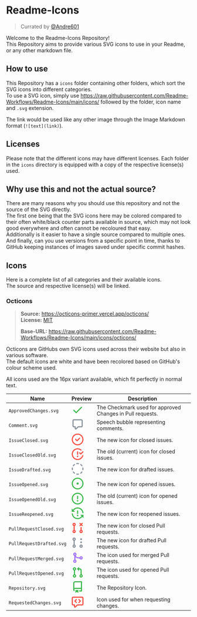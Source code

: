 [andre601]: https://github.com/Andre601

[licenseOcticons]: https://github.com/Readme-Workflows/Readme-Icons/blob/main/icons/octicons/OCTICONS_LICENSE.txt

# Readme-Icons

> Currated by [@Andre601][andre601]

Welcome to the Readme-Icons Repository!  
This Repository aims to provide various SVG icons to use in your Readme, or any other markdown file.

## How to use
This Repository has a `icons` folder containing other folders, which sort the SVG icons into different categories.  
To use a SVG icon, simply use https://raw.githubusercontent.com/Readme-Workflows/Readme-Icons/main/icons/ followed by the folder, icon name and `.svg` extension.

The link would be used like any other image through the Image Markdown format (`![text](link)`).

## Licenses

Please note that the different icons may have different licenses. Each folder in the `icons` directory is equipped with a copy of the respective license(s) used.

## Why use this and not the actual source?

There are many reasons why you should use this repository and not the source of the SVG directly.  
The first one being that the SVG icons here may be colored compared to their often white/black counter parts available in source, which may not look good everywhere and often cannot be recoloured that easy.  
Additionally is it easier to have a single source compared to multiple ones.  
And finally, can you use versions from a specific point in time, thanks to GitHub keeping instances of images saved under specific commit hashes.

## Icons

Here is a complete list of all categories and their available icons.  
The source and respective license(s) will be linked.

### Octicons
> **Source:** https://octicons-primer.vercel.app/octicons/  
> **License:** [MIT][licenseOcticons]
>
> **Base-URL:** https://raw.githubusercontent.com/Readme-Workflows/Readme-Icons/main/icons/octicons/

Octicons are GitHubs own SVG icons used across their website but also in various software.  
The default icons are white and have been recolored based on GitHub's colour scheme used.

All icons used are the 16px variant available, which fit perfectly in normal text.

| Name                     | Preview                       | Description                                               |
| ------------------------ | ----------------------------- | --------------------------------------------------------- |
| `ApprovedChanges.svg`    | ![OcticonsApprovedChanges]    | The Checkmark used for approved Changes in Pull requests. |
| `Comment.svg`            | ![OcticonsComment]            | Speech bubble representing comments.                      |
| `IssueClosed.svg`        | ![OcticonsIssueClosed]        | The new icon for closed issues.                           |
| `IssueClosedOld.svg`     | ![OcticonsIssueClosedOld]     | The old (current) icon for closed issues.                 |
| `IssueDrafted.svg`       | ![OcticonsIssueDrafted]       | The new icon for drafted issues.                          |
| `IssueOpened.svg`        | ![OcticonsIssueOpened]        | The new icon for opened issues.                           |
| `IssueOpenedOld.svg`     | ![OcticonsIssueOpenedOld]     | The old (current) icon for opened issues.                 |
| `IssueReopened.svg`      | ![OcticonsIssueReopened]      | The new icon for reopened issues.                         |
| `PullRequestClosed.svg`  | ![OcticonsPullRequestClosed]  | The new icon for closed Pull requests.                    |
| `PullRequestDrafted.svg` | ![OcticonsPullRequestDrafted] | The new icon for drafted Pull requests.                   |
| `PullRequestMerged.svg`  | ![OcticonsPullRequestMerged]  | The icon used for merged Pull requests.                   |
| `PullRequestOpened.svg`  | ![OcticonsPullRequestOpened]  | The icon used for opened Pull requests.                   |
| `Repository.svg`         | ![OcticonsRepository]         | The Repository Icon.                                      |
| `RequestedChanges.svg`   | ![OcticonsRequestedChanges]   | Icon used for when requesting changes.                    |

[OcticonsApprovedChanges]: https://raw.githubusercontent.com/Readme-Workflows/Readme-Icons/main/icons/octicons/ApprovedChanges.svg
[OcticonsComment]: https://raw.githubusercontent.com/Readme-Workflows/Readme-Icons/main/icons/octicons/Comment.svg

[OcticonsIssueClosed]: https://raw.githubusercontent.com/Readme-Workflows/Readme-Icons/main/icons/octicons/IssueClosed.svg
[OcticonsIssueClosedOld]: https://raw.githubusercontent.com/Readme-Workflows/Readme-Icons/main/icons/octicons/IssueClosedOld.svg
[OcticonsIssueDrafted]: https://raw.githubusercontent.com/Readme-Workflows/Readme-Icons/main/icons/octicons/IssueDrafted.svg
[OcticonsIssueOpened]: https://raw.githubusercontent.com/Readme-Workflows/Readme-Icons/main/icons/octicons/IssueOpened.svg
[OcticonsIssueOpenedOld]: https://raw.githubusercontent.com/Readme-Workflows/Readme-Icons/main/icons/octicons/IssueOpenedOld.svg
[OcticonsIssueReopened]: https://raw.githubusercontent.com/Readme-Workflows/Readme-Icons/main/icons/octicons/IssueReopened.svg

[OcticonsPullRequestClosed]: https://raw.githubusercontent.com/Readme-Workflows/Readme-Icons/main/icons/octicons/PullRequestClosed.svg
[OcticonsPullRequestDrafted]: https://raw.githubusercontent.com/Readme-Workflows/Readme-Icons/main/icons/octicons/PullRequestDrafted.svg
[OcticonsPullRequestMerged]: https://raw.githubusercontent.com/Readme-Workflows/Readme-Icons/main/icons/octicons/PullRequestMerged.svg
[OcticonsPullRequestOpened]: https://raw.githubusercontent.com/Readme-Workflows/Readme-Icons/main/icons/octicons/PullRequestOpened.svg

[OcticonsRepository]: https://raw.githubusercontent.com/Readme-Workflows/Readme-Icons/main/icons/octicons/Repository.svg
[OcticonsRequestedChanges]: https://raw.githubusercontent.com/Readme-Workflows/Readme-Icons/main/icons/octicons/RequestedChanges.svg
